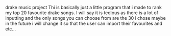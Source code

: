 drake music project
Thi is basically just a little program that i made to rank my top 20 favourite drake songs.
I will say it is tedious as there is a lot of inputting and the only songs you can choose from are the 30 i chose
maybe in the future i will change it so that the user can import their favourites and etc...

